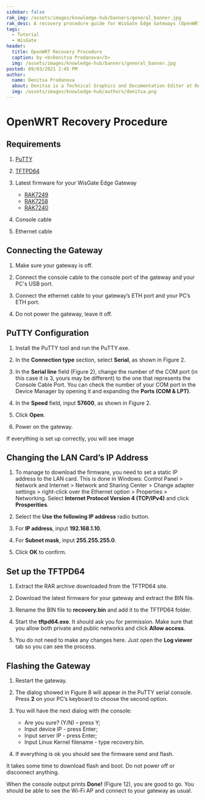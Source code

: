 ```yaml
---
sidebar: false
rak_img: /assets/images/knowledge-hub/banners/general_banner.jpg
rak_desc: A recovery procedure guide for WisGate Edge Gateways (OpenWRT).
tags:
  - Tutorial
  - WisGate
header:
  title: OpenWRT Recovery Procedure
  caption: by <b>Denitsa Prodanova</b>
  img: /assets/images/knowledge-hub/banners/general_banner.jpg
posted: 09/03/2021 2:45 PM
author:
  name: Denitsa Prodanova
  about: Denitsa is a Technical Graphics and Documentation Editor at RAKwireless. She is passionate about the arts and believes technology and art go hand in hand.
  img: /assets/images/knowledge-hub/authors/denitsa.png
---
```



# OpenWRT Recovery Procedure

## Requirements

1. [PuTTY](https://the.earth.li/~sgtatham/putty/latest/w64/putty-64bit-0.74-installer.msi)

2. [TFTPD64](http://tftpd32.jounin.net/tftpd32.html)

3. Latest firmware for your WisGate Edge Gateway
    - [RAK7249](https://downloads.rakwireless.com/LoRa/DIY-Gateway-RAK7249/Firmware/RAK7249_Latest_Firmware.zip)
    - [RAK7258](https://downloads.rakwireless.com/LoRa/Indoor-Gateway-RAK7258/Firmware/RAK7258_Latest_Firmware.zip)
    - [RAK7240](https://downloads.rakwireless.com/LoRa/RAK7240/Firmware/RAK7240_Latest_Firmware.zip)

4. Console cable
5. Ethernet cable

## Connecting the Gateway

1. Make sure your gateway is off.

2. Connect the console cable to the console port of the gateway and your PC's USB port.

3. Connect the ethernet cable to your gateway’s ETH port and your PC’s ETH port.

4. Do not power the gateway, leave it off.

## PuTTY Configuration

1. Install the PuTTY tool and run the PuTTY.exe. 

2. In the **Connection type** section, select **Serial**, as shown in Figure 2.

3. In the **Serial line** field (Figure 2), change the number of the COM port (in this case it is 3, yours may be different) to the one that represents the Console Cable Port. You can check the number of your COM port in the Device Manager by opening it and expanding the **Ports (COM & LPT)**.

<rk-img
  src="/assets/images/knowledge-hub/tutorials/openwrt-recovery-procedure/1.png"
  width="80%"
  caption="Device Manager"
/>

4. In the **Speed** field, input **57600**, as shown in Figure 2.

<rk-img
  src="/assets/images/knowledge-hub/tutorials/openwrt-recovery-procedure/2.png"
  width="70%"
  caption="PuTTY Configuration"
/>

5. Click **Open**.

6. Power on the gateway.

If everything is set up correctly, you will see image 

<rk-img
  src="/assets/images/knowledge-hub/tutorials/openwrt-recovery-procedure/3.png"
  width="80%"
  caption="Debug output in the PuTTY serial console"
/>

## Changing the LAN Card’s IP Address 

1. To manage to download the firmware, you need to set a static IP address to the LAN card. This is done in Windows: Control Panel > Network and Internet > Network and Sharing Center > Change adapter settings > right-click over the Ethernet option > Properties > Networking. Select **Internet Protocol Version 4 (TCP/IPv4)** and click **Prosperities**. 

<rk-img
  src="/assets/images/knowledge-hub/tutorials/openwrt-recovery-procedure/4.png"
  width="50%"
  caption="Ethernet Properties"
/>

2. Select the **Use the following IP address** radio button.

3. For **IP address**, input **192.168.1.10**.

4. For **Subnet mask**, input **255.255.255.0**.

<rk-img
  src="/assets/images/knowledge-hub/tutorials/openwrt-recovery-procedure/5.png"
  width="50%"
  caption="Internet Protocol Version 4 (TCP/IPv4) Properties"
/>

5. Click **OK** to confirm.

## Set up the TFTPD64

1. Extract the RAR archive downloaded from the TFTPD64 site. 

2. Download the latest firmware for your gateway and extract the BIN file.

3. Rename the BIN file to **recovery.bin** and add it to the TFTPD64 folder.

<rk-img
  src="/assets/images/knowledge-hub/tutorials/openwrt-recovery-procedure/6.png"
  width="60%"
  caption="TFTPD64 Folder"
/>

4. Start the **tftpd64.exe**. It should ask you for permission. Make sure that you allow both private and public networks and click **Allow access**.

<rk-img
  src="/assets/images/knowledge-hub/tutorials/openwrt-recovery-procedure/7.png"
  width="80%"
  caption="Windows Security Alert"
/>

5. You do not need to make any changes here. Just open the **Log viewer** tab so you can see the process.

<rk-img
  src="/assets/images/knowledge-hub/tutorials/openwrt-recovery-procedure/8.png"
  width="50%"
  caption="TFTPD64"
/>

## Flashing the Gateway

1. Restart the gateway.

2. The dialog showed in Figure 8 will appear in the PuTTY serial console. Press **2** on your PC’s keyboard to choose the second option.

<rk-img
  src="/assets/images/knowledge-hub/tutorials/openwrt-recovery-procedure/9.png"
  width="80%"
  caption="Operation list"
/>

3. You will have the next dialog with the console:

      - Are you sure? (Y/N) – press Y;
      - Input device IP - press Enter;
      - Input server IP - press Enter;
      - Input Linux Kernel filename - type recovery.bin.

<rk-img
  src="/assets/images/knowledge-hub/tutorials/openwrt-recovery-procedure/10.png"
  width="80%"
  caption="PuTTY serial console input"
/>

4. If everything is ok you should see the firmware send and flash.

<rk-img
  src="/assets/images/knowledge-hub/tutorials/openwrt-recovery-procedure/11.png"
  width="100%"
  caption="Firmware is flashing"
/>

It takes some time to download flash and boot. Do not power off or disconnect anything.

When the console output prints **Done!** (Figure 12), you are good to go. You should be able to see the Wi-Fi AP and connect to your gateway as usual. 

<rk-img
  src="/assets/images/knowledge-hub/tutorials/openwrt-recovery-procedure/12.png"
  width="75%"
  caption="Recovery procedure is done"
/>

<rk-author />